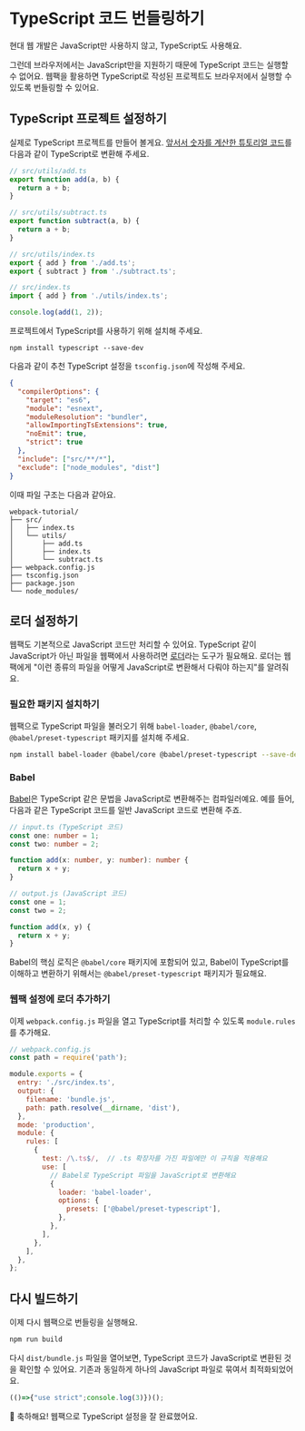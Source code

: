 # TypeScript 코드 번들링하기

현대 웹 개발은 JavaScript만 사용하지 않고, TypeScript도 사용해요.

그런데 브라우저에서는 JavaScript만을 지원하기 때문에 TypeScript 코드는 실행할 수 없어요. 웹팩을 활용하면 TypeScript로 작성된 프로젝트도 브라우저에서 실행할 수 있도록 번들링할 수 있어요.

## TypeScript 프로젝트 설정하기

실제로 TypeScript 프로젝트를 만들어 볼게요. [앞서서 숫자를 계산한 튜토리얼 코드](./basic.md#3-기본-폴더-구조-만들기)를 다음과 같이 TypeScript로 변환해 주세요.

```javascript
// src/utils/add.ts
export function add(a, b) {
  return a + b;
}
```

```javascript
// src/utils/subtract.ts
export function subtract(a, b) {
  return a + b;
}
```

```javascript
// src/utils/index.ts
export { add } from './add.ts';
export { subtract } from './subtract.ts';
```

```javascript
// src/index.ts
import { add } from './utils/index.ts';

console.log(add(1, 2));
```

프로젝트에서 TypeScript를 사용하기 위해 설치해 주세요.

```npm
npm install typescript --save-dev
```

다음과 같이 추천 TypeScript 설정을 `tsconfig.json`에 작성해 주세요.

```json
{
  "compilerOptions": {
    "target": "es6",
    "module": "esnext",
    "moduleResolution": "bundler",
    "allowImportingTsExtensions": true,
    "noEmit": true,
    "strict": true
  },
  "include": ["src/**/*"],             
  "exclude": ["node_modules", "dist"]  
}
```

이때 파일 구조는 다음과 같아요.

```
webpack-tutorial/
├── src/
│   ├── index.ts
│   └── utils/
│       ├── add.ts
│       ├── index.ts
│       └── subtract.ts
├── webpack.config.js
├── tsconfig.json
├── package.json
└── node_modules/
```

## 로더 설정하기

웹팩도 기본적으로 JavaScript 코드만 처리할 수 있어요. TypeScript 같이 JavaScript가 아닌 파일을 웹팩에서 사용하려면 [로더](../reference/loader.md)라는 도구가 필요해요. 로더는 웹팩에게 "이런 종류의 파일을 어떻게 JavaScript로 변환해서 다뤄야 하는지"를 알려줘요.

### 필요한 패키지 설치하기

웹팩으로 TypeScript 파일을 불러오기 위해 `babel-loader`, `@babel/core`, `@babel/preset-typescript` 패키지를 설치해 주세요.

```bash
npm install babel-loader @babel/core @babel/preset-typescript --save-dev
```

### Babel

[Babel](https://babeljs.io)은 TypeScript 같은 문법을 JavaScript로 변환해주는 컴파일러예요. 예를 들어, 다음과 같은 TypeScript 코드를 일반 JavaScript 코드로 변환해 주죠.

```typescript
// input.ts (TypeScript 코드)
const one: number = 1;
const two: number = 2;

function add(x: number, y: number): number {
  return x + y;
}
```

```javascript
// output.js (JavaScript 코드)
const one = 1;
const two = 2;

function add(x, y) {
  return x + y;
}
```

Babel의 핵심 로직은 `@babel/core` 패키지에 포함되어 있고, Babel이 TypeScript를 이해하고 변환하기 위해서는 `@babel/preset-typescript` 패키지가 필요해요. 

### 웹팩 설정에 로더 추가하기

이제 `webpack.config.js` 파일을 열고 TypeScript를 처리할 수 있도록 `module.rules` 를 추가해요. 

```js 11-26
// webpack.config.js
const path = require('path');

module.exports = {
  entry: './src/index.ts',
  output: {
    filename: 'bundle.js',
    path: path.resolve(__dirname, 'dist'),
  },
  mode: 'production',
  module: {
    rules: [
      {
        test: /\.ts$/,  // .ts 확장자를 가진 파일에만 이 규칙을 적용해요
        use: [
          // Babel로 TypeScript 파일을 JavaScript로 변환해요
          { 
            loader: 'babel-loader',
            options: {
              presets: ['@babel/preset-typescript'],
            },
          },
        ],
      },
    ],
  },
};
```

## 다시 빌드하기 ​

이제 다시 웹팩으로 번들링을 실행해요.

```bash
npm run build
```

다시 `dist/bundle.js` 파일을 열어보면, TypeScript 코드가 JavaScript로 변환된 것을 확인할 수 있어요. 기존과 동일하게 하나의 JavaScript 파일로 묶여서 최적화되었어요.

```javascript
(()=>{"use strict";console.log(3)})();
```

🎉 축하해요! 웹팩으로 TypeScript 설정을 잘 완료했어요. 